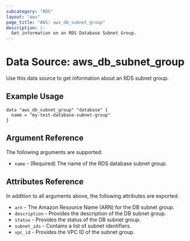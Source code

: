 ```yaml
---
subcategory: "RDS"
layout: "aws"
page_title: "AWS: aws_db_subnet_group"
description: |-
  Get information on an RDS Database Subnet Group.
---
```


# Data Source: aws_db_subnet_group

Use this data source to get information about an RDS subnet group.

## Example Usage

```hcl
data "aws_db_subnet_group" "database" {
  name = "my-test-database-subnet-group"
}
```

## Argument Reference

The following arguments are supported:

* `name` - (Required) The name of the RDS database subnet group.

## Attributes Reference

In addition to all arguments above, the following attributes are exported:

* `arn` - The Amazon Resource Name (ARN) for the DB subnet group.
* `description` - Provides the description of the DB subnet group.
* `status` - Provides the status of the DB subnet group.
* `subnet_ids` - Contains a list of subnet identifiers.
* `vpc_id` - Provides the VPC ID of the subnet group.